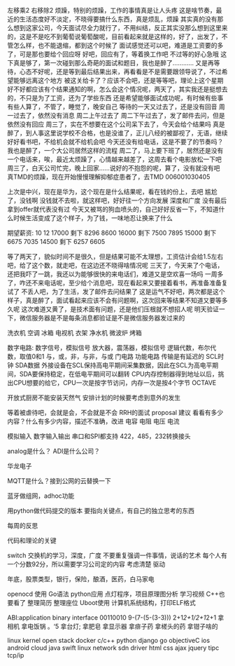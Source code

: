左移乘2
右移除2
烦躁，特别的烦躁，工作的事情真是让人头疼
这是啥节奏，最近的生活态度好不淡定，不晓得要搞什么东西，真是烦乱，烦躁
其实真的没有那么想到这家公司，今天面试尽全力就行了，不用纠结，反正其实没那么想到这里来的，这是不是吃不到葡萄说葡萄酸呢，目前看起来就是这样的，好了，出发了，不管怎么样，也不能退缩，都到这个时候了
面试感觉还可以吧，难道是工资要的多了，可是那也要给个回应呀
好吧，回应有了，等着换工作吧
不过等的好心急哦
这下真是够了，第一次碰到那么奇葩的面试和题目，我也是醉了…………
又是再等待，心态不好呢，还是等到最后结果出来，再看看是不是需要跟领导说了，不过希望能够远离这个地方
被这关给卡了？应该不会吧，还是等等吧，理论上这个星期好不好都应该有个结果通知的啊，怎么会这个情况呢，两天了，其实我还是挺想去的，不只是为了工资，还为了学些东西
还是希望能够面试成功呢，有时候有些事有些人算了，不管了，睡觉了，晚安自己
等待的一天又过去了，还是没有回音
周一过去了，依然没有消息
周二上午过去了
周二下午过去了，发了邮件去问，但是依然没有回应
周三了，实在不想要在这个公司呆下去了，今天会给个结果吗
真是醉了，到人事这里说学校不合格，也是没谁了，正儿八经的被鄙视了，无语，继续好好看书吧，不给机会就不给机会吧
今天还没有给电话，这是不要了的节奏吗？我也是醉了，一个大公司居然这样的流程
周二了，马上要下班了，居然还是没有一个电话来，唉，最近太烦躁了，心情越来越差了，这周去看个电影放松一下吧
周三了，白天公司忙完，晚上回家……说好的不抱怨的呢，算了，没有就没有吧
真TMD的烦躁，现在开始慢慢理解抑郁症患者了，去TMD
006001030405

上次是中兴，现在是华为，这个现在是什么结果呢，看在钱的份上，去吧
尴尬了，没钱啊
没钱就不去啦，就这样吧，好好往一个方向发展
深度和广度
没有最后拿到offer就代表没有过
今天又被骂的狗血喷头的，自己好好反省一下，不知道什么时候生活变成了这个样子，为了钱，一味地忍让换来了什么




期望薪资:              10                12
17000 剩下        8296            8600
16000 剩下        7500            7895
15000 剩下        6675            7035
14500 剩下        6257            6605

等了两天了，貌似时间不是很久，但是结果可能不太理想，工资估计会给1.5左右吧，给了这个数，就走吧，在这边还不晓得啥情况呢
三天了，今天来了个电话，还把我吓了一跳，我还以为能够很快的来电话们，难道又是空欢喜一场吗
一周多了，咋还不来电话呢，至少给个消息吧，现在看起来又要接着看书，再准备准备复试了
不丢人吧，为了生活，发了邮件去问结果了
这是运气不好吧，两次都是这个样子，真是醉了，面试看起来应该不会有问题啊，这次回来等结果不知道又要等多久呢
这次难道又黄了，是技术面有问题，还是他们压根就不想招人呢
明天验证一下，微信服务器是不是每条消息都验证是不是微信服务器发过来的



洗衣机
空调
冰箱
电视机
衣架
净水机
微波炉
烤箱


数字电路:
数字信号，模拟信号
放大器，震荡器，模拟信号
逻辑代数，布尔代数，取值0和1
与，或，非，与非，与或
门电路
功能电路
传输是有延迟的
SCL时钟
SDA数据
外接设备在SCL保持高电平期间采集数据，因此在SCL为高电平期间，SDA要保持稳定，在低电平期间可以翻转
CPU内存控制器得到地址以后，挑出CPU想要的给它，CPU一次是按字节访问，内存一次是按4个字节
OCTAVE



开放式厨房不能安装天然气
安排计划的时候要考虑到意外的发生


等着被虐待吧，会就是会，不会就是不会
RRH的面试
proposal  建议
看看有多少内容？什么有多少内容，描述不准确，改进
电容
电阻
电压
电流


模拟输入
数字输入输出
串口和SPI都支持
422，485，232转换接头

analog是什么？
ADI是什么公司？

华龙电子

MQTT是什么？接到公网的云替换一下

蓝牙做组网，adhoc功能

用python做代码提交的版本
要指向关键点，有自己的独立思考的东西

每周的反思

代码和理论的关键

switch 交换机的学习，深度，广度
不要重复强调一件事情，说话的艺术
每个人有一个分数92分，所以需要学习公司定的内容
考虑清楚
驱动


年底，股票类型，银行，保险，酿酒，医药，白马家电


openocd 使用
Go语法
python应用
点灯程序，项目原理图分析
学习视频
C++也要看了
整理简历
整理座位
Uboot使用
计算机系统结构，打印ELF格式


ABI:application binary interface 00110010
9-(7-(5-(3-3)))
2+1*2+1/2+1*2+1
拿相机
拿电饭锅 。‘5
拿台灯;
拿肥皂
拿显示器
拿痱子药
拿槎头的药
拿钳子啥的

linux kernel 
open stack
docker
c/c++
python 
django
go
objectiveC
ios
android
cloud
java
swift
linux
network 
sdn
driver
html
css
ajax
jquery
tipc
tcp/ip












